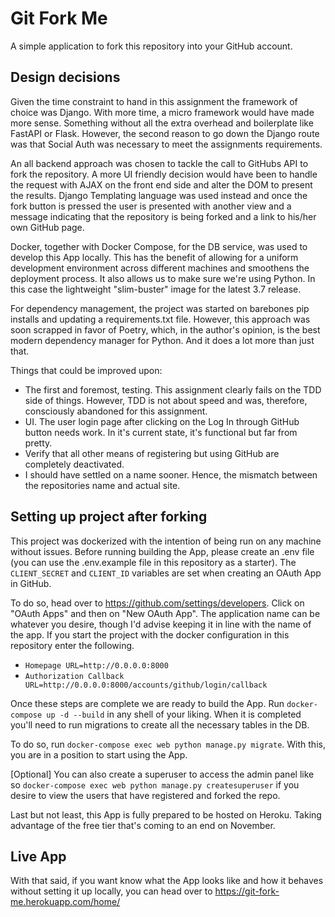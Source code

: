 # Git Fork Me

A simple application to fork this repository into your GitHub account.

## Design decisions

Given the time constraint to hand in this assignment the framework of choice was Django. With more time, a micro framework would have made more sense. Something without all the extra overhead and boilerplate like FastAPI or Flask. However, the second reason to go down the Django route was that Social Auth was necessary to meet the assignments requirements.

An all backend approach was chosen to tackle the call to GitHubs API to fork the repository. A more UI friendly decision would have been to handle the request with AJAX on the front end side and alter the DOM to present the results. Django Templating language was used instead and once the fork button is pressed the user is presented with another view and a message indicating that the repository is being forked and a link to his/her own GitHub page.

Docker, together with Docker Compose, for the DB service, was used to develop this App locally. This has the benefit of allowing for a uniform development environment across different machines and smoothens the deployment process. It also allows us to make sure we're using Python. In this case the lightweight "slim-buster" image for the latest 3.7 release.

For dependency management, the project was started on barebones pip installs and updating a requirements.txt file. However, this approach was soon scrapped in favor of Poetry, which, in the author's opinion, is the best modern dependency manager for Python. And it does a lot more than just that.

Things that could be improved upon:
* The first and foremost, testing. This assignment clearly fails on the TDD side of things. However, TDD is not about speed and was, therefore, consciously abandoned for this assignment.
* UI. The user login page after clicking on the Log In through GitHub button needs work. In it's current state, it's functional but far from pretty.
* Verify that all other means of registering but using GitHub are completely deactivated.
* I should have settled on a name sooner. Hence, the mismatch between the repositories name and actual site.


## Setting up project after forking

This project was dockerized with the intention of being run on any machine without issues.
Before running building the App, please create an .env file (you can use the .env.example file in this repository as a starter).
The `CLIENT_SECRET` and `CLIENT_ID` variables are set when creating an OAuth App in GitHub.

To do so, head over to https://github.com/settings/developers.
Click on "OAuth Apps" and then on "New OAuth App". The application name can be whatever you desire, though I'd advise keeping it in line with the name of the app.
If you start the project with the docker configuration in this repository enter the following.

* `Homepage URL=http://0.0.0.0:8000`
* `Authorization Callback URL=http://0.0.0.0:8000/accounts/github/login/callback`

Once these steps are complete we are ready to build the App.
Run `docker-compose up -d --build` in any shell of your liking. When it is completed you'll need to run migrations to create all the necessary tables in the DB.

To do so, run `docker-compose exec web python manage.py migrate`.
With this, you are in a position to start using the App.

[Optional] You can also create a superuser to access the admin panel like so `docker-compose exec web python manage.py createsuperuser` if you desire to view the users that have registered and forked the repo.

Last but not least, this App is fully prepared to be hosted on Heroku. Taking advantage of the free tier that's coming to an end on November.

## Live App

With that said, if you want know what the App looks like and how it behaves without setting it up locally, you can head over to https://git-fork-me.herokuapp.com/home/
